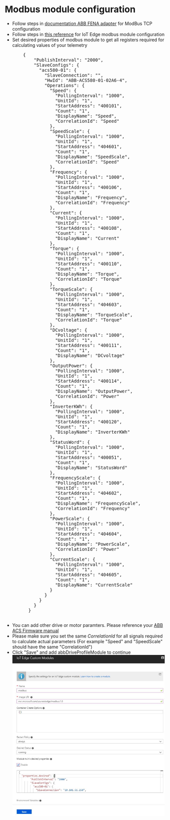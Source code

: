 <h1>Modbus module configuration</h1>
<ul>
<li>Follow steps in <a href='http://search.abb.com/library/Download.aspx?DocumentID=3AUA0000093568&LanguageCode=en&DocumentPartId=1&Action=LaunchDirect'>documentation ABB FENA adapter</a> for ModBus TCP configuration</li>
<li>Follow steps in <a href='https://docs.microsoft.com/en-us/azure/iot-edge/deploy-modbus-gateway#run-the-solution'>this reference</a> for IoT Edge modbus module configuration</li>
<li>Set desired properties of modbus module to get all registers required for calculating values of your telemetry
	<pre>
	{
        "PublishInterval": "2000",
        "SlaveConfigs": {
          "acs580-01": {
            "SlaveConnection": "<FENA ehternet adapter IPV4 address>",
            "HwId": "ABB-ACS580-01-02A6-4",
            "Operations": {
              "Speed": {
                "PollingInterval": "1000",
                "UnitId": "1",
                "StartAddress": "400101",
                "Count": "1",
                "DisplayName": "Speed",
                "CorrelationId": "Speed"
              },
              "SpeedScale": {
                "PollingInterval": "1000",
                "UnitId": "1",
                "StartAddress": "404601",
                "Count": "1",
                "DisplayName": "SpeedScale",
                "CorrelationId": "Speed"
              },
              "Frequency": {
                "PollingInterval": "1000",
                "UnitId": "1",
                "StartAddress": "400106",
                "Count": "1",
                "DisplayName": "Frequency",
                "CorrelationId": "Frequency"
              },
              "Current": {
                "PollingInterval": "1000",
                "UnitId": "1",
                "StartAddress": "400108",
                "Count": "1",
                "DisplayName": "Current"
              },
              "Torque": {
                "PollingInterval": "1000",
                "UnitId": "1",
                "StartAddress": "400110",
                "Count": "1",
                "DisplayName": "Torque",
                "CorrelationId": "Torque"
              },
              "TorqueScale": {
                "PollingInterval": "1000",
                "UnitId": "1",
                "StartAddress": "404603",
                "Count": "1",
                "DisplayName": "TorqueScale",
                "CorrelationId": "Torque"
              },
              "DCvoltage": {
                "PollingInterval": "1000",
                "UnitId": "1",
                "StartAddress": "400111",
                "Count": "1",
                "DisplayName": "DCvoltage"
              },
              "OutputPower": {
                "PollingInterval": "1000",
                "UnitId": "1",
                "StartAddress": "400114",
                "Count": "1",
                "DisplayName": "OutputPower",
                "CorrelationId": "Power"
              },
              "InverterKWh": {
                "PollingInterval": "1000",
                "UnitId": "1",
                "StartAddress": "400120",
                "Count": "1",
                "DisplayName": "InverterKWh"
              },
              "StatusWord": {
                "PollingInterval": "1000",
                "UnitId": "1",
                "StartAddress": "400051",
                "Count": "1",
                "DisplayName": "StatusWord"
              },
              "FrequencyScale": {
                "PollingInterval": "1000",
                "UnitId": "1",
                "StartAddress": "404602",
                "Count": "1",
                "DisplayName": "FrequencyScale",
                "CorrelationId": "Frequency"
              },
              "PowerScale": {
                "PollingInterval": "1000",
                "UnitId": "1",
                "StartAddress": "404604",
                "Count": "1",
                "DisplayName": "PowerScale",
                "CorrelationId": "Power"
              },
              "CurrentScale": {
                "PollingInterval": "1000",
                "UnitId": "1",
                "StartAddress": "404605",
                "Count": "1",
                "DisplayName": "CurrentScale"
              }
            }
          }
        }
      }
	</pre>
	<li>You can add other drive or motor paramters. Please reference your <a href='http://search.abb.com/library/ABBLibrary.asp?DocumentID=9AKK105713A8085&DocumentPartId=1&Action=LaunchDirect'>ABB ACS Firmware manual</a></li>
	<li>Please make sure you set the same <i>CorrelationId</i> for all signals required to calculate actual parameters (For example "Speed" and "SpeedScale" should have the same "CorrelationId")
	<li>Click "Save" and add abbDriveProfileModule to continue</br>
		<img src='https://github.com/MaxKhlupnov/SmartHive.AbbEdge/blob/master/Docs/Images/ModbusModuleDeployment.JPG?raw=true'>
	</li>
</li>
</ul>